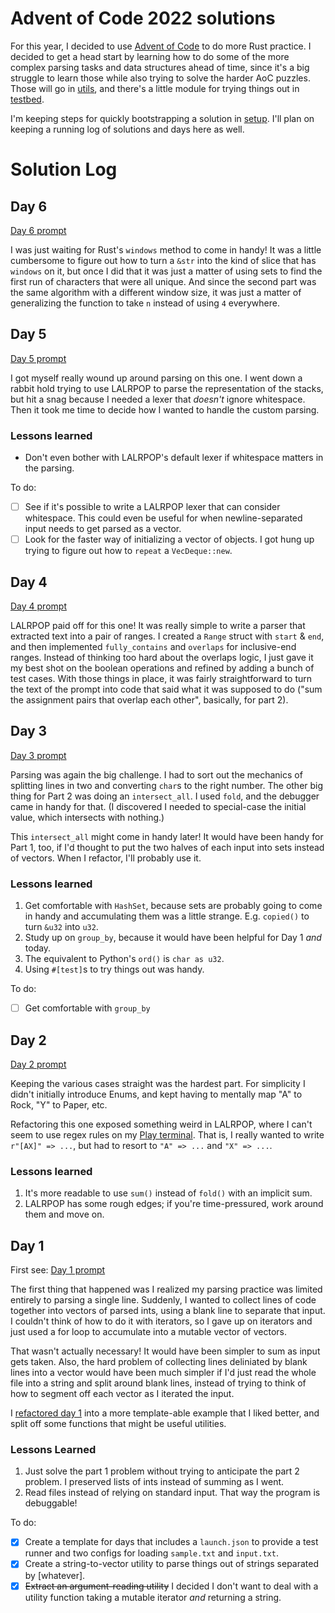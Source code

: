 # Advent of Code 2022 solutions
For this year, I decided to use [Advent of Code](https://adventofcode.com/2022) to do more Rust practice. I decided to get a head start by learning how to do some of the more complex parsing tasks and data structures ahead of time, since it's a big struggle to learn those while also trying to solve the harder AoC puzzles. Those will go in [utils](./utils/), and there's a little module for trying things out in [testbed](./testbed/).

I'm keeping steps for quickly bootstrapping a solution in [setup](./docs/setup.md). I'll plan on keeping a running log of solutions and days here as well.

# Solution Log

## Day 6
[Day 6 prompt](https://adventofcode.com/2022/day/6)

I was just waiting for Rust's `windows` method to come in handy! It was a little cumbersome to figure out how to turn a `&str` into the kind of slice that has `windows` on it, but once I did that it was just a matter of using sets to find the first run of characters that were all unique. And since the second part was the same algorithm with a different window size, it was just a matter of generalizing the function to take `n` instead of using `4` everywhere.

## Day 5
[Day 5 prompt](https://adventofcode.com/2022/day/5)

I got myself really wound up around parsing on this one. I went down a rabbit hold trying to use LALRPOP to parse the representation of the stacks, but hit a snag because I needed a lexer that *doesn't* ignore whitespace. Then it took me time to decide how I wanted to handle the custom parsing.

### Lessons learned
* Don't even bother with LALRPOP's default lexer if whitespace matters in the parsing.

To do:
- [ ] See if it's possible to write a LALRPOP lexer that can consider whitespace. This could even be useful for when newline-separated input needs to get parsed as a vector.
- [ ] Look for the faster way of initializing a vector of objects. I got hung up trying to figure out how to `repeat` a `VecDeque::new`.

## Day 4
[Day 4 prompt](https://adventofcode.com/2022/day/4)

LALRPOP paid off for this one! It was really simple to write a parser that extracted text into a pair of ranges. I created a `Range` struct with `start` & `end`, and then implemented `fully_contains` and `overlaps` for inclusive-end ranges. Instead of thinking too hard about the overlaps logic, I just gave it my best shot on the boolean operations and refined by adding a bunch of test cases. With those things in place, it was fairly straightforward to turn the text of the prompt into code that said what it was supposed to do ("sum the assignment pairs that overlap each other", basically, for part 2).

## Day 3
[Day 3 prompt](https://adventofcode.com/2022/day/3)

Parsing was again the big challenge. I had to sort out the mechanics of splitting lines in two and converting `char`s to the right number. The other big thing for Part 2 was doing an `intersect_all`. I used `fold`, and the debugger came in handy for that. (I discovered I needed to special-case the initial value, which intersects with nothing.)

This `intersect_all` might come in handy later! It would have been handy for Part 1, too, if I'd thought to put the two halves of each input into sets instead of vectors. When I refactor, I'll probably use it.

### Lessons learned
1. Get comfortable with `HashSet`, because sets are probably going to come in handy and accumulating them was a little strange. E.g. `copied()` to turn `&u32` into `u32`.
1. Study up on `group_by`, because it would have been helpful for Day 1 *and* today.
1. The equivalent to Python's `ord()` is `char as u32`.
1. Using `#[test]`s to try things out was handy.

To do:
- [ ] Get comfortable with `group_by`

## Day 2
[Day 2 prompt](https://adventofcode.com/2022/day/2)

Keeping the various cases straight was the hardest part. For simplicity I didn't initially introduce Enums, and kept having to mentally map "A" to Rock, "Y" to Paper, etc.

Refactoring this one exposed something weird in LALRPOP, where I can't seem to use regex rules on my [Play terminal](https://github.com/mmcknett/advent-of-code-2022/blob/7cd1bd21d0b19de5a07c28031a6112e6662b25bd/utils/src/load_parser.lalrpop#L53-L61). That is, I really wanted to write `r"[AX]" => ...`, but had to resort to `"A" => ...` and `"X" => ...`.

### Lessons learned
1. It's more readable to use `sum()` instead of `fold()` with an implicit sum.
1. LALRPOP has some rough edges; if you're time-pressured, work around them and move on.

## Day 1
First see: [Day 1 prompt](https://adventofcode.com/2022/day/1)

The first thing that happened was I realized my parsing practice was limited entirely to parsing a single line. Suddenly, I wanted to collect lines of code together into vectors of parsed ints, using a blank line to separate that input. I couldn't think of how to do it with iterators, so I gave up on iterators and just used a for loop to accumulate into a mutable vector of vectors.

That wasn't actually necessary! It would have been simpler to sum as input gets taken. Also, the hard problem of collecting lines deliniated by blank lines into a vector would have been much simpler if I'd just read the whole file into a string and split around blank lines, instead of trying to think of how to segment off each vector as I iterated the input.

I [refactored day 1](./day01/src/main.rs) into a more template-able example that I liked better, and split off some functions that might be useful utilities.

### Lessons Learned
1. Just solve the part 1 problem without trying to anticipate the part 2 problem. I preserved lists of ints instead of summing as I went.
1. Read files instead of relying on standard input. That way the program is debuggable!

To do:
- [x] Create a template for days that includes a `launch.json` to provide a test runner and two configs for loading `sample.txt` and `input.txt`.
- [x] Create a string-to-vector utility to parse things out of strings separated by [whatever].
- [x] ~~Extract an argument-reading utility~~ I decided I don't want to deal with a utility function taking a mutable iterator *and* returning a string.
